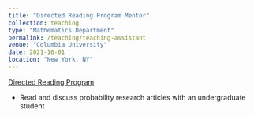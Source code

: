 ```yaml
---
title: "Directed Reading Program Mentor"
collection: teaching
type: "Mathematics Department"
permalink: /teaching/teaching-assistant
venue: "Columbia University"
date: 2021-10-01
location: "New York, NY"
---
```

[Directed Reading Program](https://www.math.columbia.edu/programs-math/undergraduate-program/undergraduate-research/drp/)
* Read and discuss probability research articles with an undergraduate student
